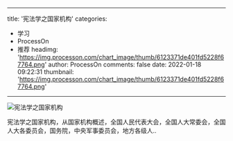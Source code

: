 
---
title: '宪法学之国家机构'
categories: 
 - 学习
 - ProcessOn
 - 推荐
headimg: 'https://img.processon.com/chart_image/thumb/6123371de401fd5228f67764.png'
author: ProcessOn
comments: false
date: 2022-01-18 09:22:31
thumbnail: 'https://img.processon.com/chart_image/thumb/6123371de401fd5228f67764.png'
---

<div>   
<img class="thumb" alt="宪法学之国家机构" src="https://img.processon.com/chart_image/thumb/6123371de401fd5228f67764.png" referrerpolicy="no-referrer">
<p>宪法学之国家机构，从国家机构概述，全国人民代表大会，全国人大常委会，全国人大各委员会，国务院，中央军事委员会，地方各级人..</p>  
</div>
            